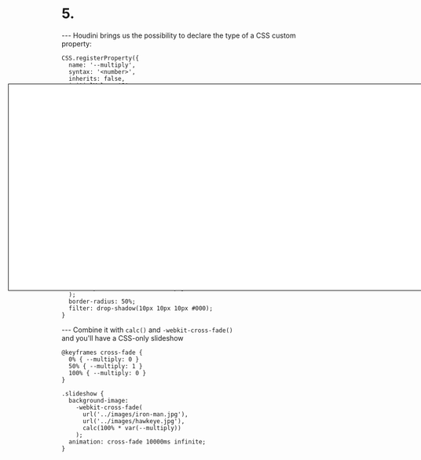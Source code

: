 <h1 class="boom">5.</h1>
---
Houdini brings us the possibility to declare the type of a CSS custom property:

<pre><code>CSS.registerProperty({
  name: '--multiply',
  syntax: '&lt;number&gt;',
  inherits: false,
  initialValue: '0'
});</code></pre>

<p class="fragment">👆 This turns a CSS custom properties from a dumb string into a real number.</p>
---
Now we can animate it.

<pre><code>@keyframes zero-to-one {
  from { 
    --multiply: 0; 
  }
  to   { 
    --multiply: 1;
  }
}</code></pre>
---
And combine it with <code>calc()</code>:

<style>
#css-animated-backgrounds div {
width: 100%;
height: 100%;
}
</style>

<pre><code class="liveCoding css" data-livecoding-id="css-animated-backgrounds" contenteditable>div {
  animation: zero-to-one 1000ms infinite;
  background-image: conic-gradient(
    blue calc(var(--multiply) * 40%), 
    red calc(var(--multiply) * 40%), 
    red calc(var(--multiply) * 70%), 
    yellow calc(var(--multiply) * 70%), 
    yellow calc(var(--multiply) * 90%), 
    transparent calc(var(--multiply) * 90%)
  );
  border-radius: 50%;
  filter: drop-shadow(10px 10px 10px #000);
}</code></pre>

<div id="css-animated-backgrounds" style="position: absolute; top: 0; right: 0; width: 400px; height: 400px;"><div></div></div>
---
Combine it with <code>calc()</code> and <code>-webkit-cross-fade()</code><br>
and you'll have a CSS-only slideshow

<style>
#slideshow div {
  width: 800px; 
  height: 400px;
}
</style>

<pre style="margin-left: 0"><code class="css">@keyframes cross-fade {
  0% { --multiply: 0 }
  50% { --multiply: 1 }
  100% { --multiply: 0 }
}

.slideshow {
  background-image: 
    -webkit-cross-fade(
      url('../images/iron-man.jpg'),
      url('../images/hawkeye.jpg'),
      calc(100% * var(--multiply))
    );
  animation: cross-fade 10000ms infinite;
}</code></pre>

<div id="slideshow" style="position: absolute; right: 0; width: 820px; top: 250px; border: 10px solid #fff; background: #fff; outline: 1px solid #000"><div></div></div>


